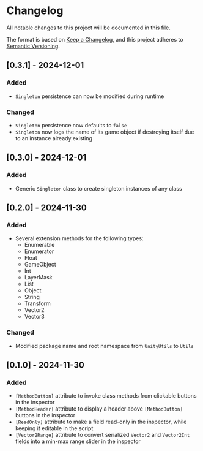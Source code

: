# Changelog

All notable changes to this project will be documented in this file.

The format is based on [Keep a Changelog](https://keepachangelog.com/en/1.1.0/),
and this project adheres to [Semantic Versioning](https://semver.org/spec/v2.0.0.html).

## [0.3.1] - 2024-12-01

### Added

- `Singleton` persistence can now be modified during runtime

### Changed

- `Singleton` persistence now defaults to `false`
- `Singleton` now logs the name of its game object if destroying itself due to an instance already existing

## [0.3.0] - 2024-12-01

### Added

- Generic `Singleton` class to create singleton instances of any class

## [0.2.0] - 2024-11-30

### Added

- Several extension methods for the following types:
    - Enumerable
    - Enumerator
    - Float
    - GameObject
    - Int
    - LayerMask
    - List
    - Object
    - String
    - Transform
    - Vector2
    - Vector3

### Changed

- Modified package name and root namespace from `UnityUtils` to `Utils`

## [0.1.0] - 2024-11-30

### Added

- `[MethodButton]` attribute to invoke class methods from clickable buttons in the inspector
- `[MethodHeader]` attribute to display a header above `[MethodButton]` buttons in the inspector
- `[ReadOnly]` attribute to make a field read-only in the inspector, while keeping it editable in the script
- `[Vector2Range]` attribute to convert serialized `Vector2` and `Vector2Int` fields into a min-max range slider in the inspector
